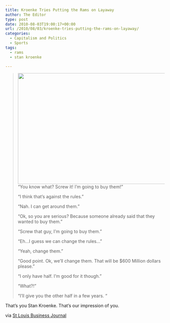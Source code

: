 ```yaml
---
title: Kroenke Tries Putting the Rams on Layaway
author: The Editor
type: post
date: 2010-08-03T19:00:17+00:00
url: /2010/08/03/kroenke-tries-putting-the-rams-on-layaway/
categories:
  - Capitalism and Politics
  - Sports
tags:
  - rams
  - stan kroenke

---
```

> <a rel="attachment wp-att-3900" href="http://punchingkitty.com/2010/04/13/stan-kroenke-was-all-like-pow-and-khan-was-all-like-what-over-last-minute-rams-bid/stan_kroenke/"><img class="aligncenter size-full wp-image-3900" title="stan_kroenke" src="http://media.punchingkitty.com/wordpress/2010/04/stan_kroenke.jpeg" alt="" width="600" height="350" srcset="http://media.punchingkitty.com/wordpress/2010/04/stan_kroenke.jpeg 600w, http://media.punchingkitty.com/wordpress/2010/04/stan_kroenke-300x175.jpg 300w" sizes="(max-width: 600px) 100vw, 600px" /></a>&#8220;You know what? Screw it! I&#8217;m going to buy them!&#8221;
> 
> &#8220;I think that&#8217;s against the rules.&#8221;
> 
> &#8220;Nah. I can get around them.&#8221;
> 
> &#8220;Ok, so you are serious? Because someone already said that they wanted to buy them.&#8221;
> 
> &#8220;Screw that guy, I&#8217;m going to buy them.&#8221;
> 
> &#8220;Eh&#8230;I guess we can change the rules&#8230;&#8221;
> 
> &#8220;Yeah, change them.&#8221;
> 
> &#8220;Good point. Ok, we&#8217;ll change them. That will be $600 Million dollars please.&#8221;
> 
> &#8220;I only have half. I&#8217;m good for it though.&#8221;
> 
> &#8220;What?!&#8221;
> 
> &#8220;I&#8217;ll give you the other half in a few years. &#8220;

That&#8217;s you Stan Kroenke. That&#8217;s our impression of you.

via <a href="http://www.bizjournals.com/stlouis/stories/2010/08/02/daily5.html?surround=lfn" target="_blank">St Louis Business Journal</a>